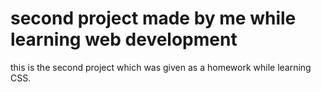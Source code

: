 # second project made by me while learning web development
this is the second project which was given as a homework while learning CSS.
